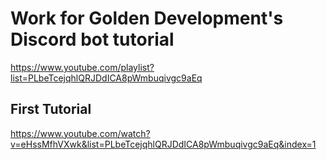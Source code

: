 # Work for Golden Development's Discord bot tutorial

https://www.youtube.com/playlist?list=PLbeTcejqhlQRJDdICA8pWmbuqivgc9aEq

## First Tutorial
https://www.youtube.com/watch?v=eHssMfhVXwk&list=PLbeTcejqhlQRJDdICA8pWmbuqivgc9aEq&index=1